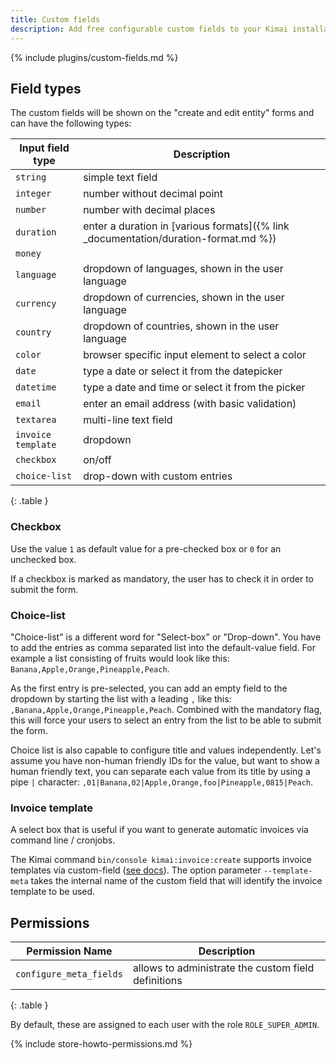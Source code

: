 ```yaml
---
title: Custom fields
description: Add free configurable custom fields to your Kimai installation
---
```


{% include plugins/custom-fields.md %}  

## Field types

The custom fields will be shown on the "create and edit entity" forms and can have the following types:

| Input field type     | Description                                                                         |
|----------------------|-------------------------------------------------------------------------------------|
| `string`             | simple text field                                                                   |
| `integer`            | number without decimal point                                                        |
| `number`             | number with decimal places                                                          |
| `duration`           | enter a duration in [various formats]({% link _documentation/duration-format.md %}) |
| `money`              |                                                                                     |
| `language`           | dropdown of languages, shown in the user language                                   |
| `currency`           | dropdown of currencies, shown in the user language                                  |
| `country`            | dropdown of countries, shown in the user language                                   |
| `color`              | browser specific input element to select a color                                    |
| `date`               | type a date or select it from the datepicker                                        |
| `datetime`           | type a date and time or select it from the picker                                   |
| `email`              | enter an email address (with basic validation)                                      |
| `textarea`           | multi-line text field                                                               |
| `invoice template`   | dropdown                                                                            |
| `checkbox`           | on/off                                                                              |
| `choice-list`        | drop-down with custom entries                                                       |
{: .table }
   
### Checkbox

Use the value `1` as default value for a pre-checked box or `0` for an unchecked box.

If a checkbox is marked as mandatory, the user has to check it in order to submit the form.

### Choice-list

"Choice-list" is a different word for "Select-box" or "Drop-down".
You have to add the entries as comma separated list into the default-value field.
For example a list consisting of fruits would look like this: `Banana,Apple,Orange,Pineapple,Peach`.

As the first entry is pre-selected, you can add an empty field to the dropdown by starting the list
with a leading `,` like this: `,Banana,Apple,Orange,Pineapple,Peach`.
Combined with the mandatory flag, this will force your users to select an entry from the list to be able to submit the form.

Choice list is also capable to configure title and values independently.
Let's assume you have non-human friendly IDs for the value, but want to show a human friendly text, you can separate
each value from its title by using a pipe `|` character: `,01|Banana,02|Apple,Orange,foo|Pineapple,0815|Peach`.

### Invoice template

A select box that is useful if you want to generate automatic invoices via command line / cronjobs.

The Kimai command `bin/console kimai:invoice:create` supports invoice templates via custom-field ([see docs](https://www.kimai.org/documentation/invoices.html#create-invoices-with-cronjobs)).
The option parameter `--template-meta` takes the internal name of the custom field that will identify the invoice template to be used.

## Permissions

| Permission Name         | Description                                         |
|-------------------------|-----------------------------------------------------|
| `configure_meta_fields` | allows to administrate the custom field definitions |
{: .table }

By default, these are assigned to each user with the role `ROLE_SUPER_ADMIN`.

{% include store-howto-permissions.md %}
